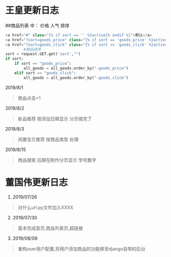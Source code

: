 # 王皇更新日志

##商品列表 中：  价格  人气  排序
```python
<a href="#" class="{% if sort == '' %}active{% endif %}">默认</a>
<a href="?sort=goods_price" class="{% if sort == 'goods_price' %}active{% endif %}">价格</a> <!--2019/7/31-->
<a href="?sort=goods_click" class="{% if sort == 'goods_click' %}active{% endif %}">人气</a>     <!--2019/7/31-->
        #商品排序
sort = request.GET.get('sort',"")
if sort:
    if sort == "goods_price":
        all_goods = all_goods.order_by("-goods_price")
    elif sort == "goods_click":
        all_goods = all_goods.order_by("-goods_click")
```
2019/8/1
>商品点击+1

2019/8/2
>新品推荐  按添加日期显示
>分页做完了

2019/8/3
>闲置宝贝推荐 按商品类型 处理

2019/8/15
>商品搜索   后期在制作分页显示 
>学号数字



# 董国伟更新日志
1. 2019/07/26
> 对什么url.py文件加入XXXX

2. 2019/07/30
> 基本完成首页,商品列表页,超链接

3. 2019/08/09
> 重构user用户配置,将用户添加商品的功能移至django自带的后台